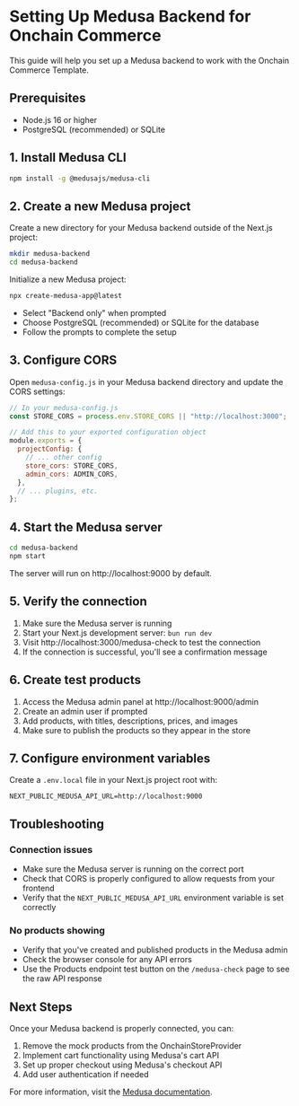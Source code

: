 # Setting Up Medusa Backend for Onchain Commerce

This guide will help you set up a Medusa backend to work with the Onchain Commerce Template.

## Prerequisites

- Node.js 16 or higher
- PostgreSQL (recommended) or SQLite

## 1. Install Medusa CLI

```bash
npm install -g @medusajs/medusa-cli
```

## 2. Create a new Medusa project

Create a new directory for your Medusa backend outside of the Next.js project:

```bash
mkdir medusa-backend
cd medusa-backend
```

Initialize a new Medusa project:

```bash
npx create-medusa-app@latest
```

- Select "Backend only" when prompted
- Choose PostgreSQL (recommended) or SQLite for the database
- Follow the prompts to complete the setup

## 3. Configure CORS

Open `medusa-config.js` in your Medusa backend directory and update the CORS settings:

```js
// In your medusa-config.js
const STORE_CORS = process.env.STORE_CORS || "http://localhost:3000";

// Add this to your exported configuration object
module.exports = {
  projectConfig: {
    // ... other config
    store_cors: STORE_CORS,
    admin_cors: ADMIN_CORS,
  },
  // ... plugins, etc.
};
```

## 4. Start the Medusa server

```bash
cd medusa-backend
npm start
```

The server will run on http://localhost:9000 by default.

## 5. Verify the connection

1. Make sure the Medusa server is running
2. Start your Next.js development server: `bun run dev`
3. Visit http://localhost:3000/medusa-check to test the connection
4. If the connection is successful, you'll see a confirmation message

## 6. Create test products

1. Access the Medusa admin panel at http://localhost:9000/admin
2. Create an admin user if prompted
3. Add products, with titles, descriptions, prices, and images
4. Make sure to publish the products so they appear in the store

## 7. Configure environment variables

Create a `.env.local` file in your Next.js project root with:

```
NEXT_PUBLIC_MEDUSA_API_URL=http://localhost:9000
```

## Troubleshooting

### Connection issues
- Make sure the Medusa server is running on the correct port
- Check that CORS is properly configured to allow requests from your frontend
- Verify that the `NEXT_PUBLIC_MEDUSA_API_URL` environment variable is set correctly

### No products showing
- Verify that you've created and published products in the Medusa admin
- Check the browser console for any API errors
- Use the Products endpoint test button on the `/medusa-check` page to see the raw API response

## Next Steps

Once your Medusa backend is properly connected, you can:

1. Remove the mock products from the OnchainStoreProvider
2. Implement cart functionality using Medusa's cart API
3. Set up proper checkout using Medusa's checkout API
4. Add user authentication if needed

For more information, visit the [Medusa documentation](https://docs.medusajs.com/). 